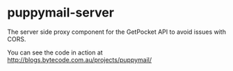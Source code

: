 # puppymail-server

The server side proxy component for the GetPocket API to avoid issues with CORS.

You can see the code in action at http://blogs.bytecode.com.au/projects/puppymail/
